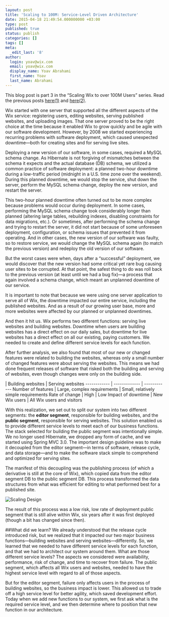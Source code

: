 ```yaml
---
layout: post
title: 'Scaling to 100M: Service-Level Driven Architecture'
date: 2015-04-18 21:49:54.000000000 +03:00
type: post
published: true
status: publish
categories: []
tags: []
meta:
  _edit_last: '8'
author:
  login: yoav@wix.com
  email: yoav@wix.com
  display_name: Yoav Abrahami
  first_name: Yoav
  last_name: Abrahami
---
```

This blog post is part 3 in the “Scaling Wix to over 100M Users” series. Read the previous posts [here(1)](beginning) and [here(2)](Cache).

Wix started with one server that supported all the different aspects of the Wix service: registering users, editing websites, serving published websites, and uploading images. That one server proved to be the right choice at the time because it enabled Wix to grow quickly and be agile with our software development. However, by 2008 we started experiencing recurring problems with software deployment, which caused unexpected downtime—both for creating sites and for serving live sites.

Deploying a new version of our software, in some cases, required a MySQL schema change. As Hibernate is not forgiving of mismatches between the schema it expects and the actual database (DB) schema, we utilized a common practice of software deployment: a planned two-hour downtime during a low-traffic period (midnight in a U.S. time zone over the weekend). During this planned downtime, we would stop the service, shut down the server, perform the MySQL schema change, deploy the new version, and restart the server.

This two-hour planned downtime often turned out to be more complex because problems would occur during deployment. In some cases, performing the MySQL schema change took considerably longer than planned (altering large tables, rebuilding indexes, disabling constraints for data migrations, etc.). Or sometimes, after performing the schema change and trying to restart the server, it did not start because of some unforeseen deployment, configuration, or schema issues that prevented it from operating. And in other cases, the new version of our software was faulty, so to restore service, we would change the MySQL schema again (to match the previous version) and redeploy the old version of our software.

But the worst cases were when, days after a “successful” deployment, we would discover that the new version had some critical yet rare bug causing user sites to be corrupted. At that point, the safest thing to do was roll back to the previous version (at least until we had a bug fix)—a process that again involved a schema change, which meant an unplanned downtime of our service.

It is important to note that because we were using one server application to serve all of Wix, the downtime impacted our entire service, including the published websites. And as a result of our growing user base, more and more websites were affected by our planned or unplanned downtimes.

And then it hit us. Wix performs two different functions: serving live websites and building websites. Downtime when users are building websites has a direct effect on our daily sales, but downtime for live websites has a direct effect on all our existing, paying customers. We needed to create and define different service levels for each function.

After further analysis, we also found that most of our new or changed features were related to building the websites, whereas only a small number of changed features were about serving the websites. This means we had done frequent releases of software that risked both the building and serving of websites, even though changes were only on the building side.

 | Building websites | Serving websites------------ | ------------- | ------------Number of features | Large, complex requirements | Small, relatively simple requirementsRate of change | High | Low
Impact of downtime | New Wix users | All Wix users and visitors


With this realization, we set out to split our system into two different segments: the **editor segment**, responsible for building websites, and the **public segment**, responsible for serving websites. This solution enabled us to provide different service levels to meet each of our business functions.
The stack selected for building the public segment was intentionally simple. We no longer used Hibernate, we dropped any form of cache, and we started using Spring MVC 3.0. The important design guideline was to make it decoupled from the editor segment—in terms of software, release cycle, and data storage—and to make the software stack simple to comprehend and optimized for serving sites.

The manifest of this decoupling was the publishing process (of which a derivative is still at the core of Wix), which copied data from the editor segment DB to the public segment DB. This process transformed the data structures from what was efficient for editing to what performed best for a published site.

![Scaling Design](../images/Scaling-Wix-Design/Scaling-Wix-to-over-100M-Architechture.jpg)

The result of this process was a low risk, low rate of deployment public segment that is still alive within Wix, six years after it was first deployed (though a bit has changed since then).

##What did we learn?
We already understood that the release cycle introduced risk, but we realized that it impacted our two major business functions—building websites and serving websites—differently. So, we learned that we needed to have different service levels for each function, and that we had to architect our system around them.
What are those different service levels? The aspects we considered were availability, performance, risk of change, and time to recover from failure. The public segment, which affects all Wix users and websites, needed to have the highest service level with regard to all of those aspects.

But for the editor segment, failure only affects users in the process of building websites, so the business impact is lower. This allowed us to trade off a high service level for better agility, which saved development effort.
Today when we add new functions to our system, we first ask what is the required service level, and we then determine where to position that new function in our architecture.